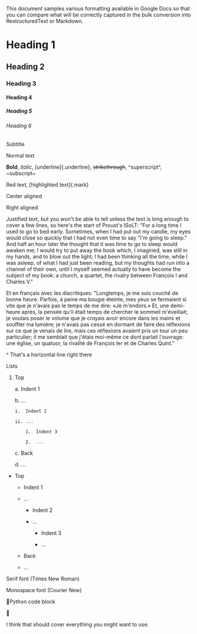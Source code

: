 This document samples various formatting available in Google Docs so
that you can compare what will be correctly captured in the bulk
conversion into RestructuredText or Markdown.

# Heading 1

## Heading 2

### Heading 3

#### Heading 4

##### Heading 5

###### Heading 6

Subtitle

Normal text

**Bold**, *italic*, [underline]{.underline}, ~~strikethrough~~,
^superscript^, ~subscript~

Red text, [highlighted text]{.mark}

Center aligned

Right aligned

Justified text, but you won't be able to tell unless the text is long
enough to cover a few lines, so here's the start of Proust's ISoLT: "For
a long time I used to go to bed early. Sometimes, when I had put out my
candle, my eyes would close so quickly that I had not even time to say
\"I\'m going to sleep.\" And half an hour later the thought that it was
time to go to sleep would awaken me; I would try to put away the book
which, I imagined, was still in my hands, and to blow out the light; I
had been thinking all the time, while I was asleep, of what I had just
been reading, but my thoughts had run into a channel of their own, until
I myself seemed actually to have become the subject of my book: a
church, a quartet, the rivalry between François I and Charles V."

Et en français avec les diacritiques: "Longtemps, je me suis couché de
bonne heure. Parfois, à peine ma bougie éteinte, mes yeux se fermaient
si vite que je n'avais pas le temps de me dire: «Je m'endors.» Et, une
demi-heure après, la pensée qu'il était temps de chercher le sommeil
m'éveillait; je voulais poser le volume que je croyais avoir encore dans
les mains et souffler ma lumière; je n'avais pas cessé en dormant de
faire des réflexions sur ce que je venais de lire, mais ces réflexions
avaient pris un tour un peu particulier; il me semblait que j'étais
moi-même ce dont parlait l'ouvrage: une église, un quatuor, la rivalité
de François Ier et de Charles Quint."

\^ That's a horizontal line right there

Lists

1.  Top

    a.  Indent 1

    b.  ...

        i.  Indent 2

        ii. ...

            1.  Indent 3

            2.  ...

    c.  Back

    d.  ...

-   Top

    -   Indent 1

    -   ...

        -   Indent 2

        -   ...

            -   Indent 3

            -   ...

    -   Back

    -   ...

Serif font (Times New Roman)

Monospace font (Courier New)

Python code block



I think that should cover everything you might want to use.
